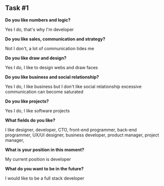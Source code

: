 ## Task #1

**Do you like numbers and logic?** 

Yes I do, that's why I'm developer

**Do you like sales, communication and strategy?** 

Not I don't, a lot of communication tides me

**Do you like draw and design?** 

Yes I do, I like to design webs and draw faces

**Do you like business and social relationship?** 

Yes I do, I like business but I don't like social relationship excessive communication can become saturated

**Do you like projects?**

Yes I do, I like software projects

**What fields do you like?**

I like designer, developer, CTO, front-end programmer, back-end programmer, UX/UI designer, business developer, product manager, project manager,

**What is your position in this moment?**

My current position is developer

**What do you want to be in the future?**

I would like to be a full stack developer

